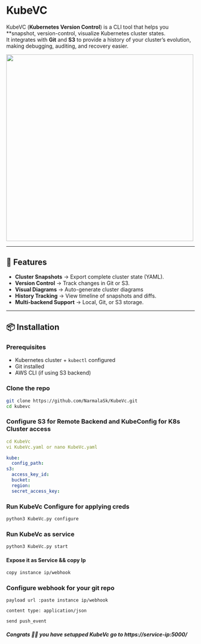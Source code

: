 # KubeVC

KubeVC (**Kubernetes Version Control**) is a CLI tool that helps you **snapshot, version-control, visualize Kubernetes cluster states.  
It integrates with **Git** and **S3** to provide a history of your cluster’s evolution, making debugging, auditing, and recovery easier.

<img width="500" height="500" alt="" src="https://github.com/user-attachments/assets/631d77f1-587c-4691-bb5a-10278acc851c" />

---

## 🚀 Features
- **Cluster Snapshots** → Export complete cluster state (YAML).
- **Version Control** → Track changes in Git or S3.
- **Visual Diagrams** → Auto-generate cluster diagrams
- **History Tracking** → View timeline of snapshots and diffs.
- **Multi-backend Support** → Local, Git, or S3 storage.

---

## 📦 Installation

### Prerequisites
- Kubernetes cluster + `kubectl` configured
- Git installed
- AWS CLI (if using S3 backend)

### Clone the repo
```bash
git clone https://github.com/NarmalaSk/KubeVc.git
cd kubevc
```

### Configure S3 for Remote Backend and KubeConfig for K8s Cluster access
```yaml
cd KubeVc
vi KubeVc.yaml or nano KubeVc.yaml
```
```yaml 
kube:
  config_path: 
s3:
  access_key_id: 
  bucket: 
  region: 
  secret_access_key:
```
### Run KubeVc Configure for applying creds
```bash
python3 KubeVc.py configure

```
### Run KubeVc as service
```bash
python3 KubeVc.py start
```
#### Expose it as Service && copy Ip
```bash
copy instance ip/webhook
```
### Configure webhook for your git repo
```
payload url :paste instance ip/webhook

content type: application/json

send push_event
```
##### Congrats 🎉🎉 you have setupped KubeVc go to https://service-ip:5000/

 
